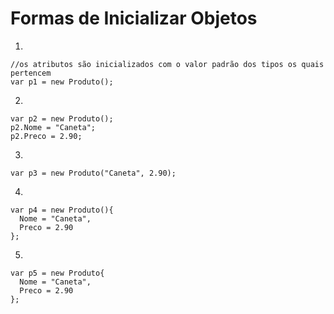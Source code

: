 # Formas de Inicializar Objetos #

1. 

```
//os atributos são inicializados com o valor padrão dos tipos os quais pertencem
var p1 = new Produto();
```

2.

```
var p2 = new Produto();
p2.Nome = "Caneta";
p2.Preco = 2.90;
```

3.

```
var p3 = new Produto("Caneta", 2.90);
```

4.

```
var p4 = new Produto(){
  Nome = "Caneta",
  Preco = 2.90
};
```

5.

```
var p5 = new Produto{
  Nome = "Caneta",
  Preco = 2.90
};
```

